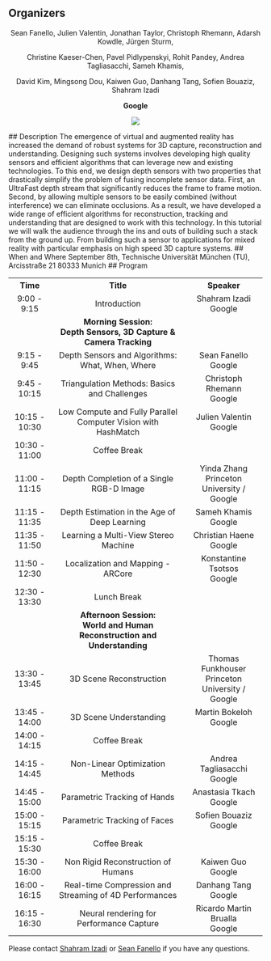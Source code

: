 ## Organizers
<p style="text-align: center;"> Sean Fanello, Julien Valentin, Jonathan Taylor, Christoph Rhemann, Adarsh Kowdle, Jürgen Sturm, </p>
<p style="text-align: center;"> Christine Kaeser-Chen, Pavel Pidlypenskyi, Rohit Pandey, Andrea Tagliasacchi, Sameh Khamis, </p>
<p style="text-align: center;"> David Kim, Mingsong Dou, Kaiwen Guo, Danhang Tang, Sofien Bouaziz, Shahram Izadi</p>

<p style="text-align: center;"> <b> Google </b> </p>
<p style="text-align:center"><img src="http://www.seanfanello.it/wp-content/uploads/2018/04/stack.png"/></p>
## Description
The emergence of virtual and augmented reality has increased the demand of robust systems for 3D capture, reconstruction and understanding. Designing such systems involves developing high quality sensors and efficient algorithms that can leverage new and existing technologies. To this end, we design depth sensors with two properties that drastically simplify the problem of fusing incomplete sensor data. First, an UltraFast depth stream that significantly reduces the frame to frame motion. Second, by allowing multiple sensors to be easily combined (without interference) we can eliminate occlusions. As a result, we have developed a wide range of efficient algorithms for reconstruction, tracking and understanding that are designed to work with this technology. In this tutorial we will walk the audience through the ins and outs of building such a stack from the ground up. From building such a sensor to applications for mixed reality with particular emphasis on high speed 3D capture systems.
## When and Where
September 8th, Technische Universität München (TU), Arcisstraße 21 80333 Munich
## Program

<table style="width:100%">
  <tr>
    <th><div align="center"> Time</div> </th>
    <th><div align="center"> Title</div> </th> 
    <th><div align="center"> Speaker</div> </th>
  </tr>
  <tr>
    <td><div align="center"> 9:00 - 9:15 </div> </td>
    <td><div align="center"> Introduction </div> </td> 
    <td><div align="center"> Shahram Izadi<br/> Google </div> </td> 
  </tr>
  <tr>
    <td></td>
    <td><div align="center"> <b> Morning Session: <br/>Depth Sensors, 3D Capture & Camera Tracking </b> </div> </td> 
    <td></td>
  </tr>
  <tr>
    <td><div align="center"> 9:15 - 9:45 </div> </td>
    <td><div align="center"> Depth Sensors and Algorithms: What, When, Where </div> </td> 
    <td><div align="center"> Sean Fanello<br/> Google </div> </td> 
  </tr>  
  <tr>
    <td><div align="center"> 9:45 - 10:15 </div> </td>
    <td><div align="center"> Triangulation Methods: Basics and Challenges </div> </td> 
    <td><div align="center"> Christoph Rhemann <br/> Google </div> </td> 
  </tr>    
  <tr>
    <td><div align="center"> 10:15 - 10:30 </div> </td>
    <td><div align="center"> Low Compute and Fully Parallel Computer Vision with HashMatch </div> </td> 
    <td><div align="center"> Julien Valentin <br/> Google </div> </td> 
  </tr>    
  <tr>
    <td><div align="center"> 10:30 - 11:00 </div> </td>
    <td><div align="center"> Coffee Break </div> </td> 
    <td></td> 
  </tr>      
  <tr>
    <td><div align="center"> 11:00 - 11:15 </div> </td>
    <td><div align="center"> Depth Completion of a Single RGB-D Image </div> </td> 
    <td><div align="center"> Yinda Zhang <br/> Princeton University / Google </div> </td> 
  </tr>  
  <tr>
    <td><div align="center"> 11:15 - 11:35 </div> </td>
    <td><div align="center"> Depth Estimation in the Age of Deep Learning </div> </td> 
    <td><div align="center"> Sameh Khamis <br/> Google </div> </td> 
  </tr>      
  <tr>
    <td><div align="center"> 11:35 - 11:50 </div> </td>
    <td><div align="center"> Learning a Multi-View Stereo Machine </div> </td> 
    <td><div align="center"> Christian Haene <br/> Google </div> </td> 
  </tr> 
   <tr>
    <td><div align="center"> 11:50 - 12:30 </div> </td>
    <td><div align="center"> Localization and Mapping - ARCore </div> </td> 
    <td><div align="center"> Konstantine Tsotsos <br/> Google </div> </td> 
  </tr>     
  <tr>
    <td><div align="center"> 12:30 - 13:30 </div> </td>
    <td><div align="center"> Lunch Break </div> </td> 
    <td></td> 
  </tr>   
  <tr>
    <td></td>
    <td><div align="center"> <b> Afternoon Session: <br/>World and Human Reconstruction and Understanding </b> </div> </td> 
    <td></td>
  </tr>  
   <tr>
    <td><div align="center"> 13:30 - 13:45 </div> </td>
    <td><div align="center"> 3D Scene Reconstruction </div> </td> 
    <td><div align="center"> Thomas Funkhouser <br/> Princeton University / Google </div> </td> 
  </tr>    
  <tr>
    <td><div align="center"> 13:45 - 14:00 </div> </td>
    <td><div align="center"> 3D Scene Understanding </div> </td> 
    <td><div align="center"> Martin Bokeloh <br/> Google </div> </td> 
  </tr>    
  <tr>
    <td><div align="center"> 14:00 - 14:15 </div> </td>
    <td><div align="center"> Coffee Break </div> </td> 
    <td></td> 
  </tr>   
    <tr>
    <td><div align="center"> 14:15 - 14:45 </div> </td>
    <td><div align="center"> Non-Linear Optimization Methods </div> </td> 
    <td><div align="center"> Andrea Tagliasacchi <br/> Google </div> </td> 
  </tr>  
  <tr>
    <td><div align="center"> 14:45 - 15:00 </div> </td>
    <td><div align="center"> Parametric Tracking of Hands </div> </td> 
    <td><div align="center"> Anastasia Tkach  <br/> Google </div> </td> 
  </tr>   
  <tr>
    <td><div align="center"> 15:00 - 15:15 </div> </td>
    <td><div align="center"> Parametric Tracking of Faces </div> </td> 
    <td><div align="center"> Sofien Bouaziz <br/> Google </div> </td> 
  </tr>     
  <tr>
    <td><div align="center"> 15:15 - 15:30 </div> </td>
    <td><div align="center"> Coffee Break </div> </td> 
    <td></td> 
  </tr>   
  <tr>
    <td><div align="center"> 15:30 - 16:00 </div> </td>
    <td><div align="center"> Non Rigid Reconstruction of Humans </div> </td> 
    <td><div align="center"> Kaiwen Guo <br/> Google </div> </td> 
  </tr>  
  <tr>
    <td><div align="center"> 16:00 - 16:15 </div> </td>
    <td><div align="center"> Real-time Compression and Streaming of 4D Performances </div> </td> 
    <td><div align="center"> Danhang Tang <br/> Google </div> </td> 
  </tr>    
  <tr>
    <td><div align="center"> 16:15 - 16:30 </div> </td>
    <td><div align="center"> Neural rendering for Performance Capture </div> </td> 
    <td><div align="center"> Ricardo Martin Brualla <br/> Google </div> </td> 
  </tr>     
</table>

Please contact  [Shahram Izadi](mailto:shahrami@google.com) or [Sean Fanello](mailto:seanfa@google.com) if you have any questions.
